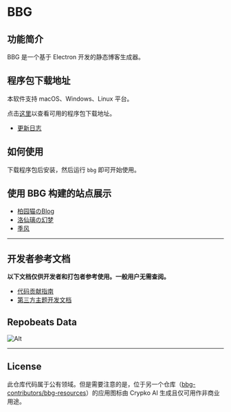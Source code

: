 # BBG

## 功能简介

BBG 是一个基于 Electron 开发的静态博客生成器。

## 程序包下载地址

本软件支持 macOS、Windows、Linux 平台。

点击[这里](/zh-cn/download.md)以查看可用的程序包下载地址。

- [更新日志](/zh-cn/CHANGELOG.md)

## 如何使用

下载程序包后安装，然后运行 `bbg` 即可开始使用。

## 使用 BBG 构建的站点展示

- [柏园猫のBlog](https://nekomoe.xyz/)
- [洛仙璃の幻梦](https://mzwing.eu.org/)
- [季风](https://littlesunnybear.com/)

---

## 开发者参考文档

**以下文档仅供开发者和打包者参考使用。一般用户无需查阅。**

- [代码贡献指南](/zh-cn/developer-guide/CONTRIBUTING.md)
- [第三方主题开发文档](/zh-cn/developer-guide/theme.md)

## Repobeats Data

![Alt](https://repobeats.axiom.co/api/embed/2b43688cbf52e138e774f5c9909c3bac3893390a.svg "Repobeats analytics image")

---

## License

此仓库代码属于公有领域。但是需要注意的是，位于另一个仓库（[bbg-contributors/bbg-resources](https://github.com/bbg-contributors/bbg-resources)）的应用图标由 Crypko AI 生成且仅可用作非商业用途。
